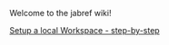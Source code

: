 Welcome to the jabref wiki!

[Setup a local Workspace - step-by-step](https://github.com/JabRef/jabref/wiki/Guidelines-for-setting-up-a-local-workspace)